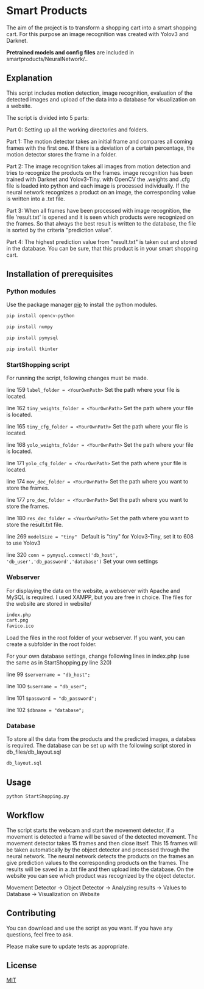 # Smart Products

The aim of the project is to transform a shopping cart into a smart shopping cart. For this purpose an image recognition was created with Yolov3 and Darknet. 

**Pretrained models and config files** are included in smartproducts/NeuralNetwork/..


## Explanation
This script includes motion detection, image recognition, evaluation of the detected images and upload of the data into a database for visualization on a website. 

The script is divided into 5 parts:

Part 0: Setting up all the working directories and folders. 

Part 1: The motion detector takes an initial frame and compares all coming frames with the first one. If there is a deviation of a certain percentage, the motion detector stores the frame in a folder.

Part 2: The image recognition takes all images from motion detection and tries to recognize the products on the frames. image recognition has been trained with Darknet and Yolov3-Tiny. with OpenCV the .weights and .cfg file is loaded into python and each image is processed individually. If the neural network recognizes a product on an image, the corresponding value is written into a .txt file.

Part 3: When all frames have been processed with image recognition, the file 'result.txt' is opened and it is seen which products were recognized on the frames. So that always the best result is written to the database, the file is sorted by the criteria "prediction value". 

Part 4: The highest prediction value from "result.txt" is taken out and stored in the database. You can be sure, that this product is in your smart shopping cart.

## Installation of prerequisites

### Python modules
Use the package manager [pip](https://pip.pypa.io/en/stable/) to install the python modules.

```bash
pip install opencv-python
```
```bash
pip install numpy
```
```bash
pip install pymysql
```
```bash
pip install tkinter
```

### StartShopping script
For running the script, following changes must be made.

line 159 `label_folder = <YourOwnPath>` Set the path where your file is located.

line 162 `tiny_weights_folder = <YourOwnPath>` Set the path where your file is located.

line 165 `tiny_cfg_folder = <YourOwnPath>` Set the path where your file is located.

line 168 `yolo_weights_folder = <YourOwnPath>` Set the path where your file is located.

line 171 `yolo_cfg_folder = <YourOwnPath>` Set the path where your file is located.

line 174 `mov_dec_folder = <YourOwnPath>` Set the path where you want to store the frames.

line 177 `pro_dec_folder = <YourOwnPath>` Set the path where you want to store the frames.

line 180 `res_dec_folder = <YourOwnPath>` Set the path where you want to store the result.txt file.

line 269 `modelSize = "tiny" ` Default is "tiny" for Yolov3-Tiny, set it to 608 to use Yolov3

line 320 `conn = pymysql.connect('db_host', 'db_user','db_password','database')` Set your own settings



### Webserver
For displaying the data on the website, a webserver with Apache and MySQL is required. I used XAMPP, but you are free in choice. The files for the website are stored in website/
```bash
index.php
cart.png
favico.ico

```
Load the files in the root folder of your webserver. If you want, you can create a subfolder in the root folder.

For your own database settings, change following lines in index.php (use the same as in StartShopping.py line 320)

line 99 `$servername = "db_host";` 

line 100 `$username = "db_user";`

line 101 `$password = "db_password";`

line 102 `$dbname = "database";`

### Database
To store all the data from the products and the predicted images, a databes is required. The database can be set up with the following script stored in db_files/db_layout.sql
```bash
db_layout.sql
```


## Usage

```bash
python StartShopping.py
```

## Workflow
The script starts the webcam and start the movement detector, if a movement is detected a frame will be saved of the detected movement. The movement detector takes 15 frames and then close itself. This 15 frames will be taken automatically by the object detector and processed through the neural network. The neural network detects the products on the frames an give prediction values to the corresponding products on the frames. The results will be saved in a .txt file and then upload into the database. On the website you can see which product was recognized by the object detector.

Movement Detector -> Object Detector -> Analyzing results -> Values to Database -> Visualization on Website

## Contributing
You can download and use the script as you want. If you have any questions, feel free to ask.

Please make sure to update tests as appropriate.

## License
[MIT](https://choosealicense.com/licenses/mit/)

